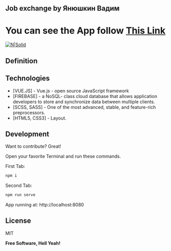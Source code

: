 ## Job exchange by Янюшкин Вадим
# You can see the App follow [This Link](https://business-application.vercel.app)
[![N|Solid](https://i.ibb.co/vHpsNKL/logo.png)](https://nodesource.com/products/nsolid)
## Definition



## Technologies
- [VUE.JS] - Vue.js - open source JavaScript framework
- [FIREBASE] - a NoSQL- class cloud database that allows application developers to store and synchronize data between multiple clients.
- [SCSS, SASS] - One of the most advanced, stable, and feature-rich preprocessors.
- [HTML5, CSS3] - Layout.




## Development

Want to contribute? Great!


Open your favorite Terminal and run these commands.

First Tab:

```sh
npm i
```

Second Tab:

```sh
npm run serve
```

App running at:
http://localhost:8080


## License

MIT

**Free Software, Hell Yeah!**
